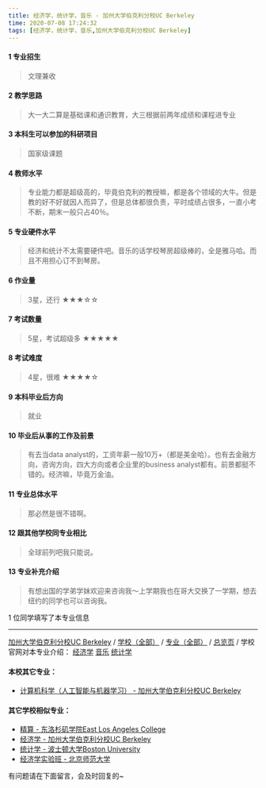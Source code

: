 ```yaml
---
title: 经济学，统计学，音乐 - 加州大学伯克利分校UC Berkeley
time: 2020-07-08 17:24:32
tags: [经济学，统计学，音乐,加州大学伯克利分校UC Berkeley]
---
```

#### 1 专业招生
> 文理兼收


#### 2 教学思路
> 大一大二算是基础课和通识教育，大三根据前两年成绩和课程进专业


#### 3 本科生可以参加的科研项目
>  国家级课题


#### 4 教师水平
> 专业能力都是超级高的，毕竟伯克利的教授嘛，都是各个领域的大牛。但是教的好不好就因人而异了，但是总体都很负责，平时成绩占很多，一直小考不断，期末一般只占40％。


#### 5 专业硬件水平
> 经济和统计不太需要硬件吧。音乐的话学校琴房超级棒的，全是雅马哈。而且不用担心订不到琴房。


#### 6 作业量
> 3星，还行
★★★☆☆


#### 7 考试数量
> 5星，考试超级多
★★★★★


#### 8 考试难度
> 4星，很难
★★★★☆


#### 9 本科毕业后方向
> 就业


#### 10 毕业后从事的工作及前景
> 有去当data analyst的，工资年薪一般10万+（都是美金哈）。也有去金融方向，咨询方向，四大方向或者企业里的business analyst都有。前景都挺不错的。经济嘛，毕竟万金油。


#### 11 专业总体水平
> 那必然是很不错啊。


#### 12 跟其他学校同专业相比
> 全球前列吧我只能说。


#### 13 专业补充介绍
> 有想出国的学弟学妹欢迎来咨询我～上学期我也在哥大交换了一学期，想去纽约的同学也可以咨询我。

1 位同学填写了本专业信息
***
[加州大学伯克利分校UC Berkeley](http://www.jianshu.com/p/691533834d4b) / [学校（全部）](http://www.jianshu.com/p/3efa6bcca419) / [专业（全部）](http://www.jianshu.com/p/2d4c6d3552c2) / [总览页](http://www.jianshu.com/p/445daeb4fa00) / 
学校官网对本专业介绍：
[经济学](https://www.econ.berkeley.edu/undergrad)
[音乐](http://music.berkeley.edu/academic-programs/undergraduate-degree-program/major-program/)
[统计学](http://statistics.berkeley.edu/programs/undergrad/major)

#### 本校其它专业：
- [计算机科学（人工智能与机器学习） - 加州大学伯克利分校UC Berkeley](https://www.jianshu.com/p/5bcaa17993d3)

#### 其它学校相似专业：
- [精算 - 东洛杉矶学院East Los Angeles College](http://www.jianshu.com/p/9160b4c65599) 
- [经济学 - 加州大学伯克利分校UC Berkeley](http://www.jianshu.com/p/6f5d585bf003) 
- [统计学 - 波士顿大学Boston University](http://www.jianshu.com/p/e7ef8e1d323a) 
- [经济学实验班 - 北京师范大学](http://www.jianshu.com/p/905157b079f8)


有问题请在下面留言，会及时回复的~
